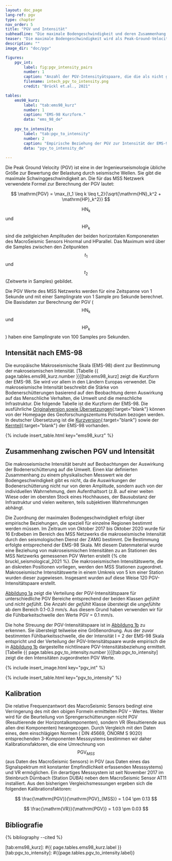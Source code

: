 ```yaml
---
layout: doc_page
lang-ref: pgv
type: chapter
nav_order: 5
title: "PGV und Intensität"
subheadline: "Die maximale Bodengeschwindigkeit und deren Zusammenhang mit der Intensität."
teaser: "Die maximale Bodengeschwindigkeit wird als Peak-Ground-Velocity (PGV) bezeichnet und ist der zentrale Messwert des MSS Netzwerks. Die PGV wird aus den gemessenen Bodengeschwindigkeiten errechnet und über eine empirische Beziehung der seismischen Intensität zugeordnet."
description: ""
image_dir: "doc/pgv"

figures:
    pgv_int:
        label: fig:pgv_intensity_pairs
        number: 1
        caption: "Anzahl der PGV-Intensityätspaare, die die als nicht gefühlt (not felt) bzw. gefühlt (felt) eingestuft wurden (a). Darstellung der PGV-Intensitätspaare mit der empirisch bestimmten PGV-Intensitätsbeziehung."
        filename: intech_pgv_to_intensity.png
        credit: "Brückl et.al., 2021"

tables:
    ems98_kurz:
        label: "tab:ems98_kurz"
        number: 1
        caption: "EMS-98 Kurzform."
        data: "ems_98_de"
        
    pgv_to_intensity:
        label: "tab:pgv_to_intensity"
        number: 2
        caption: "Empirische Beziehung der PGV zur Intensität der EMS-98 Skala. Der PGV Wert entspricht jeweils der unteren Grenze des entsprechenden Intensitätsbereichs."
        data: "pgv_to_intensity_de"
        
---
```

Die Peak Ground Velocity (PGV) ist eine in der Ingenieurseismologie übliche Größe zur Bewertung der Belastung durch seismische Wellen. Sie gibt die maximale Schwinggeschwindigkeit an. Die für das MSS Netzwerk verwendete Formel zur Berechnung der PGV lautet:

$$
\mathrm{PGV} = \max_{t_1 \leq k \leq t_2}{\sqrt{\mathrm{HN}_k^2 + \mathrm{HP}_k^2}}
$$

$$\mathrm{HN_k}$$ und $$\mathrm{HP_k}$$ sind die zeitgleichen Amplituden der beiden horizontalen Komponeneten des MacroSeismic Sensors Hnormal und HParallel. Das Maximum wird über die Samples zwischen den Zeitpunkten $$t_1$$ und $$t_2$$ (Zeitwerte in Samples) gebildet.

Die PGV Werte des MSS Netzwerks werden für eine Zeitspanne von 1 Sekunde und mit einer Samplingrate von 1 Sample pro Sekunde berechnet. Die Basisdaten zur Berechnung der PGV ($$\mathrm{HN_k}$$ und $$\mathrm{HP_k}$$) haben eine Samplingrate von 100 Samples pro Sekunden.

## Intensität nach EMS-98

Die europäische Makroseismische Skala (EMS-98) dient zur Bestimmung der makroseismischen Intensität. [Tabelle {{ page.tables.ems98_kurz.number }}][tab:ems98_kurz] zeigt die Kurzform der EMS-98. Sie wird vor allem in den Ländern Europas verwendet. Die makroseismische Intensität beschreibt die Stärke von Bodenerschütterungen basierend auf den Beobachtung deren Auswirkung auf das Menschliche Verhalten, die Umwelt und die menschliche Infrastruktur. Die folgende Tabelle ist die Kurzform der EMS-98. Die ausführliche [Originalversion sowie Übersetzungen][1]{:target="blank"} können von der Homepage des Geoforschungszentums Potsdam bezogen werden. In deutscher Übersetzung ist die [Kurzversion][2]{:target="blank"} sowie der [Kernteil][3]{:target="blank"} der EMS-98 vorhanden.

{% include insert_table.html key="ems98_kurz" %}


## Zusammenhang zwischen PGV und Intensität

Die makroseismische Intensität beruht auf Beobachtungen der Auswirkung der Bodenerschütterung auf die Umwelt. Einen klar definierten Zusammenhang zu einem physikalischen Messwert wie der Bodengeschwindigkeit gibt es nicht, da die Auswirkungen der Bodenerschütterung nicht nur von deren Amplitude, sondern auch von der individuellen Wahrnehmung, dem Aufenthaltsort (z.B. auf einer weiten Wiese oder im obersten Stock eines Hochhauses, der Bausubstanz der Infrastruktur und vielen weiteren, teils subjektiven Wahrnehmungen abhängt.

Die Zuordnung der maximalen Bodengeschwindigkeit erfolgt über empirische Beziehungen, die speziell für einzelne Regionen bestimmt werden müssen. Im Zeitraum von Oktober 2017 bis Oktober 2020 wurde für 16 Erdbeben im Bereich des MSS Netzwerks die makroseismische Intensität durch den seismologischen Dienst der ZAMG bestimmt. Die Bestimmung erfolgte entsprechend der EMS-98 Skala. Mit diesem Datenmaterial wurde eine Beziehung von makroseismischen Intensitäten zu an Stationen des MSS Netzwerks gemessenen PGV Werten erstellt {% cite bruckl_seismological_2021 %}. Die makroseismischen Intensitätswerte, die an diskreten Positionen vorliegen, werden den MSS Stationen zugeordnet. Makroseismische Intensitätswerte in einem Umkreis von 5 km einer Station wurden dieser zugewiesen. Insgesamt wurden auf diese Weise 120 PGV-Intensitätspaare erstellt.

[Abbildung 1a][fig:pgv_int] zeigt die Verteilung der PGV-Intensitätspaare für unterschiedliche PGV Bereiche entsprechend der beiden Klassen _gefühlt_ und _nicht gefühlt_. Die Anzahl der _gefühlt_ Klasse übersteigt die _ungefühlte_ ab dem Bereich 0.1-0.3 mm/s. Aus diesem Grund haben verwenden wir für die Fühlbarkeitschwelle den Werte PGV = 0.1 mm/s.

Die hohe Streuung der PGV-Intensitätspaare ist in [Abbildung 1b][fig:pgv_int] zu erkennen. Sie übersteigt teilweise eine Größenordnung. Aus der zuvor bestimmten Fühlbarkeitsschwelle, die der Intensität I = 2 der EMS-98 Skala entspricht und der Verteilung der PGV-Intensitätspaare wurde empirisch die in [Abbildung 1b][fig:pgv_int] dargestellte nichtlineare PGV-Intensitätsbeziehung ermittelt. [Tabelle {{ page.tables.pgv_to_intensity.number }}][tab:pgv_to_intensity] zeigt die den Intensitäten zugeordneten PGV Werte. 

{% include insert_image.html key="pgv_int" %}

{% include insert_table.html key="pgv_to_intensity" %}


## Kalibration
Die relative Frequenzantwort des MacroSeismic Sensors bedingt eine Verringerung des mit den obigen Formeln ermittelten PGV – Wertes. Weiter wird für die Beurteilung von Sprengerschütterungen nicht PGV (Resultierende der Horizontalkomponenten), sondern VR (Resultierende aus allen drei Komponenten) herangezogen. Durch Vergleich mit den Daten eines, dem einschlägigen Normen ( DIN 45669, ÖNORM S 9020) entsprechenden 3-Komponenten Messsystems bestimmen wir daher Kalibrationsfaktoren, die eine Umrechnung von $$\mathrm{PGV}_{MSS}$$ (aus Daten des MacroSeismic Sensors) in PGV (aus Daten eines das Signalspektrum mit konstanter Empfindlichkeit erfassenden Messsystems) und VR ermöglichen. Ein derartiges Messsystem ist seit November 2017 im Steinbruch Dürnbach (Station DUBA) neben dem MacroSeismic Sensor AT11 installiert. Aus den bisherigen Vergleichsmessungen ergeben sich die folgenden Kalibrationsfaktoren:

$$
\frac{\mathrm{PGV}}{\mathrm{PGV}_{MSS}} = 1.04 \pm 0.13
$$

$$
\frac{\mathrm{VR}}{\mathrm{PGV}} = 1.03 \pm 0.03
$$


## Bibliografie
{% bibliography --cited %}


[1]: https://www.gfz-potsdam.de/ems98/sprachversionen-ems-98/
[2]: http://media.gfz-potsdam.de/gfz/sec26/resources/documents/PDF/EMS-98_short_form_German_PDF.pdf
[3]: http://media.gfz-potsdam.de/gfz/sec26/resources/documents/PDF/EMS-98_core_part_German.pdf

[tab:ems98_kurz]: #{{ page.tables.ems98_kurz.label }}
[tab:pgv_to_intensity]: #{{page.tables.pgv_to_intensity.label}}

[fig:pgv_int]: #{{page.figures.pgv_int.label}}

